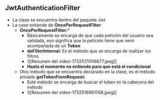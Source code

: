 ## JwtAuthenticationFilter
- La clase se encuentra dentro del paquete Jwt
- La case extiende de **OncePerRequestFilter**
	- **OncePerRequestFilter:*** 
		- Básicamente se encarga de que cada petición del usuario sea validada, eso significa que la petición tiene que venir acompañada de un **Token**
		- **doFilterInternal:** Es el método que se encarga de realizar los filtros 
		- ![[Resumen del vídeo-1732517006677.jpeg]]
		- **Hasta el momento no entiendo para que está el condicional** 
	- Otro método que se encuentra declarado en la clase, es el método privado **getTokenFromRequest:**
		- Esté método se encarga de buscar el token en la cabecera del método
		- ![[Resumen del vídeo-1732516961768.jpeg]]